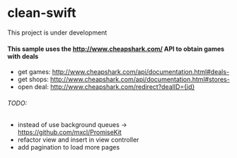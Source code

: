 # clean-swift
This project is under development

#### This sample uses the http://www.cheapshark.com/ API to obtain games with deals
* get games: http://www.cheapshark.com/api/documentation.html#deals-
* get shops: http://www.cheapshark.com/api/documentation.html#stores-
* open deal: http://www.cheapshark.com/redirect?dealID={id}

###### TODO:
* instead of use background queues -> https://github.com/mxcl/PromiseKit
* refactor view and insert in view controller
* add pagination to load more pages

